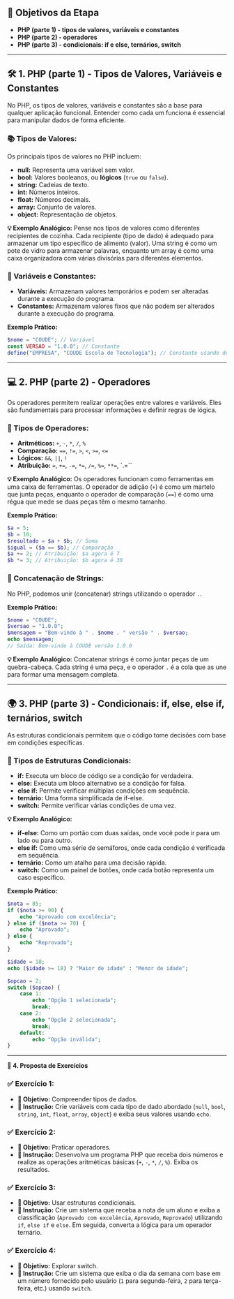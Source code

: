 ## **🎯 Objetivos da Etapa**

- **PHP (parte 1) - tipos de valores, variáveis e constantes**
- **PHP (parte 2) - operadores**
- **PHP (parte 3) - condicionais: if e else, ternários, switch**

---

## **🛠️ 1. PHP (parte 1) - Tipos de Valores, Variáveis e Constantes**

No PHP, os tipos de valores, variáveis e constantes são a base para qualquer aplicação funcional. Entender como cada um funciona é essencial para manipular dados de forma eficiente.

### **📚 Tipos de Valores:**

Os principais tipos de valores no PHP incluem:

- **null:** Representa uma variável sem valor.
- **bool:** Valores booleanos, ou **lógicos** (`true` ou `false`).
- **string:** Cadeias de texto.
- **int:** Números inteiros.
- **float:** Números decimais.
- **array:** Conjunto de valores.
- **object:** Representação de objetos.

**💡 Exemplo Analógico:** Pense nos tipos de valores como diferentes recipientes de cozinha. Cada recipiente (tipo de dado) é adequado para armazenar um tipo específico de alimento (valor). Uma string é como um pote de vidro para armazenar palavras, enquanto um array é como uma caixa organizadora com várias divisórias para diferentes elementos.

### **🔑 Variáveis e Constantes:**

- **Variáveis:** Armazenam valores temporários e podem ser alteradas durante a execução do programa.
- **Constantes:** Armazenam valores fixos que não podem ser alterados durante a execução do programa.

**Exemplo Prático:**

```php
$nome = "COUDE"; // Variável
const VERSAO = "1.0.0"; // Constante
define("EMPRESA", "COUDE Escola de Tecnologia"); // Constante usando define
```

---

## **💻 2. PHP (parte 2) - Operadores**

Os operadores permitem realizar operações entre valores e variáveis. Eles são fundamentais para processar informações e definir regras de lógica.

### **🔄 Tipos de Operadores:**

- **Aritméticos:** `+`, `-`, `*`, `/`, `%`
- **Comparação:** `==`, `!=`, `>`, `<`, `>=`, `<=`
- **Lógicos:** `&&`, `||`, `!`
- **Atribuição:** `=`, `+=`, `-=`, `*=`, `/=`, `%=`, `**=`, \`.=\`\`

**💡 Exemplo Analógico:**
Os operadores funcionam como ferramentas em uma caixa de ferramentas. O operador de adição (`+`) é como um martelo que junta peças, enquanto o operador de comparação (`==`) é como uma régua que mede se duas peças têm o mesmo tamanho.

**Exemplo Prático:**

```php
$a = 5;
$b = 10;
$resultado = $a + $b; // Soma
$igual = ($a == $b); // Comparação
$a += 2; // Atribuição: $a agora é 7
$b *= 3; // Atribuição: $b agora é 30
```

### **🔗 Concatenação de Strings:**

No PHP, podemos unir (concatenar) strings utilizando o operador `.`.

**Exemplo Prático:**

```php
$nome = "COUDE";
$versao = "1.0.0";
$mensagem = "Bem-vindo à " . $nome . " versão " . $versao;
echo $mensagem;
// Saída: Bem-vindo à COUDE versão 1.0.0
```

**💡 Exemplo Analógico:**
Concatenar strings é como juntar peças de um quebra-cabeça. Cada string é uma peça, e o operador `.` é a cola que as une para formar uma mensagem completa.

---

## **🌍 3. PHP (parte 3) - Condicionais: if, else, else if, ternários, switch**

As estruturas condicionais permitem que o código tome decisões com base em condições específicas.

### **🧠 Tipos de Estruturas Condicionais:**

- **if:** Executa um bloco de código se a condição for verdadeira.
- **else:** Executa um bloco alternativo se a condição for falsa.
- **else if:** Permite verificar múltiplas condições em sequência.
- **ternário:** Uma forma simplificada de if-else.
- **switch:** Permite verificar várias condições de uma vez.

**💡 Exemplo Analógico:**

- **if-else:** Como um portão com duas saídas, onde você pode ir para um lado ou para outro.
- **else if:** Como uma série de semáforos, onde cada condição é verificada em sequência.
- **ternário:** Como um atalho para uma decisão rápida.
- **switch:** Como um painel de botões, onde cada botão representa um caso específico.

**Exemplo Prático:**

```php
$nota = 85;
if ($nota >= 90) {
    echo "Aprovado com excelência";
} else if ($nota >= 70) {
    echo "Aprovado";
} else {
    echo "Reprovado";
}

$idade = 18;
echo ($idade >= 18) ? "Maior de idade" : "Menor de idade";

$opcao = 2;
switch ($opcao) {
    case 1:
        echo "Opção 1 selecionada";
        break;
    case 2:
        echo "Opção 2 selecionada";
        break;
    default:
        echo "Opção inválida";
}
```

---

**📝 4. Proposta de Exercícios**

### **✅ Exercício 1:**

- **🎯 Objetivo:** Compreender tipos de dados.
- **📝 Instrução:** Crie variáveis com cada tipo de dado abordado (`null`, `bool`, `string`, `int`, `float`, `array`, `object`) e exiba seus valores usando `echo`.

### **✅ Exercício 2:**

- **🎯 Objetivo:** Praticar operadores.
- **📝 Instrução:** Desenvolva um programa PHP que receba dois números e realize as operações aritméticas básicas (`+`, `-`, `*`, `/`, `%`). Exiba os resultados.

### **✅ Exercício 3:**

- **🎯 Objetivo:** Usar estruturas condicionais.
- **📝 Instrução:** Crie um sistema que receba a nota de um aluno e exiba a classificação (`Aprovado com excelência`, `Aprovado`, `Reprovado`) utilizando `if`, `else if` e `else`. Em seguida, converta a lógica para um operador ternário.

### **✅ Exercício 4:**

- **🎯 Objetivo:** Explorar switch.
- **📝 Instrução:** Crie um sistema que exiba o dia da semana com base em um número fornecido pelo usuário (`1` para segunda-feira, `2` para terça-feira, etc.) usando `switch`.

